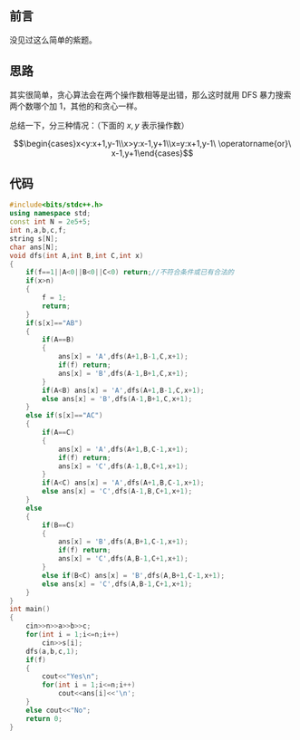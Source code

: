 ## 前言

没见过这么简单的紫题。

## 思路

其实很简单，贪心算法会在两个操作数相等是出错，那么这时就用 DFS 暴力搜索两个数哪个加 $1$，其他的和贪心一样。

总结一下，分三种情况：（下面的 $x,y$ 表示操作数）

$$\begin{cases}x<y:x+1,y-1\\x>y:x-1,y+1\\x=y:x+1,y-1\ \operatorname{or}\ x-1,y+1\end{cases}$$

## 代码

```cpp
#include<bits/stdc++.h>
using namespace std;
const int N = 2e5+5;
int n,a,b,c,f;
string s[N];
char ans[N];
void dfs(int A,int B,int C,int x)
{
	if(f==1||A<0||B<0||C<0) return;//不符合条件或已有合法的
	if(x>n)
	{
		f = 1;
		return;
	}
	if(s[x]=="AB")
	{
		if(A==B)
		{
			ans[x] = 'A',dfs(A+1,B-1,C,x+1);
			if(f) return;
			ans[x] = 'B',dfs(A-1,B+1,C,x+1);
		}
		if(A<B)	ans[x] = 'A',dfs(A+1,B-1,C,x+1);
		else ans[x] = 'B',dfs(A-1,B+1,C,x+1);
	}
	else if(s[x]=="AC")
	{
		if(A==C)
		{
			ans[x] = 'A',dfs(A+1,B,C-1,x+1);
			if(f) return;
			ans[x] = 'C',dfs(A-1,B,C+1,x+1);
		}
		if(A<C) ans[x] = 'A',dfs(A+1,B,C-1,x+1);
		else ans[x] = 'C',dfs(A-1,B,C+1,x+1);
	}
	else
	{
		if(B==C)
		{
			ans[x] = 'B',dfs(A,B+1,C-1,x+1);
			if(f) return;
			ans[x] = 'C',dfs(A,B-1,C+1,x+1);
		}
		else if(B<C) ans[x] = 'B',dfs(A,B+1,C-1,x+1);
		else ans[x] = 'C',dfs(A,B-1,C+1,x+1);
	}
}
int main()
{
	cin>>n>>a>>b>>c;
	for(int i = 1;i<=n;i++)
		cin>>s[i];
	dfs(a,b,c,1);
	if(f)
	{
		cout<<"Yes\n";
		for(int i = 1;i<=n;i++)
			cout<<ans[i]<<'\n';
	}
	else cout<<"No";
	return 0;
}
```